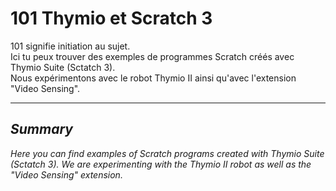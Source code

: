 # 101 Thymio et Scratch 3
101 signifie initiation au sujet. <br>
Ici tu peux trouver des exemples de programmes Scratch créés avec Thymio Suite (Sctatch 3). <br>
Nous expérimentons avec le robot Thymio II ainsi qu'avec l'extension "Video Sensing". 


***
## _Summary_

_Here you can find examples of Scratch programs created with Thymio Suite (Sctatch 3). We are experimenting with the Thymio II robot as well as the "Video Sensing" extension._
